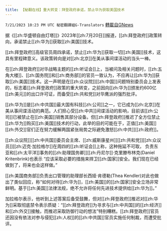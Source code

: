 ```yaml
---
title: 【秘翻在线】重大转变：拜登政府承诺，禁止华为获取美国技术
---
```

`7/21/2023 10:23 PM UTC 秘密翻譯組G-Translators` [轉載自GNews](https://gnews.org/articles/1478716)

        
据《[[zh:华盛顿自由灯塔]]》2023年[[zh:7月20日]]报道，[[zh:拜登政府]]政策转向，承诺禁止[[zh:华为]]获取[[zh:美国]]技术。

[[zh:拜登政府]]高级官员周四承诺，禁止[[zh:华为]]获取一切[[zh:美国]]技术，这具有里程碑意义。该政策转向是对[[zh:北京]]在美从事间谍活动的当头一棒。

在[[zh:拜登政府]]对华战略主题的[[zh:听证会]]上，当被问及相关问题时，[[zh:五角大楼]]、[[zh:国务院]]和[[zh:商务部]]的官员一致认为，不应再让[[zh:华为]]获取[[zh:美国]]技术。这一声明是在[[zh:众议院]][[zh:中国]]问题特别委员会上发表的，标志着[[zh:拜登政府]]政策的重大转变，之前因向[[zh:华为]]颁发约600亿[[zh:美元]]的出口许可证，而备受[[zh:共和党]]对华鹰派的强烈批评。

[[zh:华为]]是[[zh:中共国]]最大国有科技[[zh:公司]]之一，它已成为[[zh:北京]]在美从事间谍活动的典范。人们担心受[[zh:中共]]间谍活动的影响，目前该[[zh:公司]]已被禁止在[[zh:美国]]销售其部分设备。但[[zh:拜登政府]]推迟了全方位禁止[[zh:华为]]购买[[zh:美国]]技术的行动，此举的目的可能在于，正值[[zh:美国]][[zh:外交]]官们正在努力缓解两国紧张局势之际避免激怒[[zh:中共]][[zh:政府]]。

[[zh:众议院]][[zh:中共国]]委员会主席、[[zh:威斯康星州]][[zh:共和党]][[zh:众议员]][[zh:迈克·加拉格尔]]在周四的[[zh:听证会]]上称，这种拖延不可取， 负责东亚和[[zh:太平洋]]事务的[[zh:助理国务卿]][[zh:丹尼尔]]·克里滕布林克(Daniel Kritenbrink)也表示 “应该采取必要的措施来捍卫[[zh:国家]]安全。我们现在已经做到了，将来也会这样做。”

[[zh:美国商务部]]负责出口管理的助理部长西娅·肯德勒(Thea Kendler)对此也做出了类似回应，称“如何对待[[zh:华为]]，[[zh:美国]]的[[zh:国家]]安全立场非常鲜明。基于[[zh:美国]]法律法规，绝不允许将任何先进技术提供给[[zh:华为]]。”

加拉格尔表示，他听到上述答案后备受鼓舞，但对[[zh:拜登政府]]推迟对[[zh:华为]]采取彻底禁令表示质疑：“[[zh:拜登政府]]为寻求与[[zh:中共国]]的[[zh:经济]]和[[zh:外交]]接触，而推迟采取防御行动的想法”特别糟糕。[[zh:拜登政府]]官员还因没有依法对参与侵犯[[zh:人权]]的[[zh:中共国]]官员实施任何制裁，而遭受批评。
